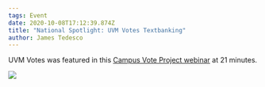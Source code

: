 ```yaml
---
tags: Event
date: 2020-10-08T17:12:39.874Z
title: "National Spotlight: UVM Votes Textbanking"
author: James Tedesco
---
```

UVM Votes was featured in this [Campus Vote Project webinar](https://us02web.zoom.us/rec/play/hVluu90tkjBHC_MXJ1hgwPLPy2XDDG0jibiplZgU2BRqrfRgbK9jaR2fREmzb4EetMfbb33YqoEIItKO.ULdaQ1DP1etcLFSv?startTime=1602702074000&_x_zm_rtaid=T1Oq1CnFQFKmM9U8Q9NKZw.1625155389002.fb70ae624400a78792115fe01bf592a1&_x_zm_rhtaid=609) at 21 minutes.

![](/assets/images/uploads/screen-shot-2021-07-01-at-1.15.22-pm.png)
